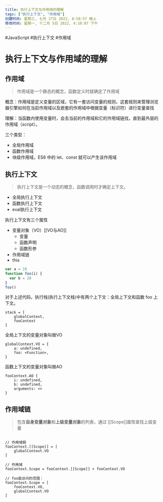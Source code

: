 ```yaml
---
title: 执行上下文与作用域的理解
tags: ["执行上下文", "作用域"]
创建时间: 星期三, 七月 27日 2022, 8:58:57 晚上
修改时间: 星期一, 十二月 5日 2022, 4:10:07 下午
---
```

#JavaScript #执行上下文 #作用域

# 执行上下文与作用域的理解

## 作用域

> 作用域是一个静态的概念，函数定义时就确定了作用域

概念：作用域是定义变量的区域，它有一套访问变量的规则，这套规则来管理浏览器引擎如何在当前作用域以及嵌套的作用域中根据变量（标识符）进行变量查找

理解：当函数内使用变量时，会去当前的作用域和它的作用域链找，直到最外层的作用域（script）。

三个类型：
- 全局作用域
- 函数作用域
- 块级作用域，ES6 中的 let、const 就可以产生该作用域

## 执行上下文

> 执行上下文是一个动态的概念，函数调用时才确定上下文。

- 全局执行上下文
- 函数执行上下文
- eval执行上下文

执行上下文有三个属性
- 变量对象（VO）[[VO与AO]]
	- 变量
	- 函数声明
	- 函数形参
- 作用域链
- this

```javascript
var a = 10
function foo(i) {
  var b = 20
}
foo() 
```

对于上述代码，执行栈(执行上下文栈)中有两个上下文：全局上下文和函数 foo 上下文。

```
stack = [
    globalContext,
    fooContext
] 
```

全局上下文的变量对象叫做VO

```
globalContext.VO = {
    a: undefined,
    foo: <Function>,
} 
```

函数上下文的变量对象叫做AO

```
fooContext.AO {
    i: undefined,
    b: undefined,
    arguments: <>
}
```


## 作用域链

> 包含**自身变量对象**和**上级变量对象**的列表，通过 [[Scope]]属性查找上级变量

```

// 作用域链
fooContext.[[Scope]] = [
    globalContext.VO
]

// 作用域
fooContext.Scope = fooContext.[[Scope]] + fooContext.VO

// foo能访问的范围：
fooContext.Scope = [
    fooContext.VO,
    globalContext.VO
] 
```

